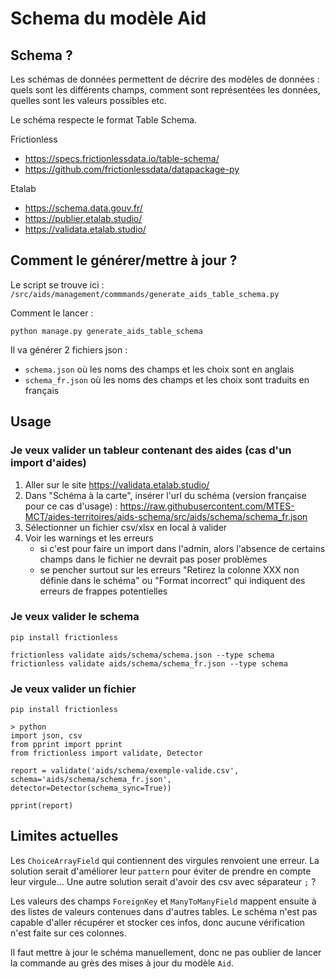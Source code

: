 # Schema du modèle Aid

## Schema ?

Les schémas de données permettent de décrire des modèles de données : quels sont les différents champs, comment sont représentées les données, quelles sont les valeurs possibles etc.

Le schéma respecte le format Table Schema.

Frictionless
- https://specs.frictionlessdata.io/table-schema/
- https://github.com/frictionlessdata/datapackage-py

Etalab
- https://schema.data.gouv.fr/
- https://publier.etalab.studio/
- https://validata.etalab.studio/

## Comment le générer/mettre à jour ?

Le script se trouve ici : `/src/aids/management/commmands/generate_aids_table_schema.py`

Comment le lancer :
```
python manage.py generate_aids_table_schema
```

Il va générer 2 fichiers json :
- `schema.json` où les noms des champs et les choix sont en anglais
- `schema_fr.json` où les noms des champs et les choix sont traduits en français

## Usage

### Je veux valider un tableur contenant des aides (cas d'un import d'aides)

1. Aller sur le site https://validata.etalab.studio/
2. Dans "Schéma à la carte", insérer l'url du schéma (version française pour ce cas d'usage) : https://raw.githubusercontent.com/MTES-MCT/aides-territoires/aids-schema/src/aids/schema/schema_fr.json
3. Sélectionner un fichier csv/xlsx en local à valider
4. Voir les warnings et les erreurs
    - si c'est pour faire un import dans l'admin, alors l'absence de certains champs dans le fichier ne devrait pas poser problèmes
    - se pencher surtout sur les erreurs "Retirez la colonne XXX non définie dans le schéma" ou "Format incorrect" qui indiquent des erreurs de frappes potentielles

### Je veux valider le schema

```
pip install frictionless

frictionless validate aids/schema/schema.json --type schema
frictionless validate aids/schema/schema_fr.json --type schema
```

### Je veux valider un fichier

```
pip install frictionless

> python
import json, csv
from pprint import pprint
from frictionless import validate, Detector

report = validate('aids/schema/exemple-valide.csv', schema='aids/schema/schema_fr.json', detector=Detector(schema_sync=True))

pprint(report)
```

## Limites actuelles

Les `ChoiceArrayField` qui contiennent des virgules renvoient une erreur. La solution serait d'améliorer leur `pattern` pour éviter de prendre en compte leur virgule... Une autre solution serait d'avoir des csv avec séparateur `;` ?

Les valeurs des champs `ForeignKey` et `ManyToManyField` mappent ensuite à des listes de valeurs contenues dans d'autres tables. Le schéma n'est pas capable d'aller récupérer et stocker ces infos, donc aucune vérification n'est faite sur ces colonnes.

Il faut mettre à jour le schéma manuellement, donc ne pas oublier de lancer la commande au grès des mises à jour du modèle `Aid`.
